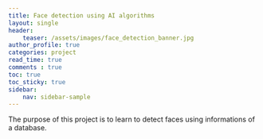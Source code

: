 ```yaml
---
title: Face detection using AI algorithms
layout: single
header:
    teaser: /assets/images/face_detection_banner.jpg
author_profile: true
categories: project
read_time: true
comments : true
toc: true
toc_sticky: true
sidebar:
    nav: sidebar-sample
---
```


The purpose of this project is to learn to detect faces using informations of a database.
